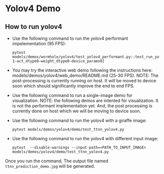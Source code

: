 # Yolov4 Demo

## How to run yolov4

- Use the following command to run the yolov4 performant impelementation (95 FPS):
  ```
  pytest models/demos/wormhole/yolov4/test_yolov4_performant.py::test_run_yolov4_trace_2cqs_inference[True-1-act_dtype0-weight_dtype0-device_params0]
  ```

- You may try the interactive web demo following the instructions here: models/demos/yolov4/web_demo/README.md (25-30 FPS). NOTE: The post-processing is currently running on host. It will be moved to device soon which should significantly improve the end to end FPS.


- Use the following command to run a single-image demo for visualization. NOTE: the following demos are intented for visualization. It is not the performant implementation yet. And, the post processing is currently done on host which we will be moving to device soon.

- Use the following command to run the yolov4 with a giraffe image:
  ```
  pytest models/demos/yolov4/demo/test_ttnn_yolov4.py
  ```

- Use the following command to run the yolov4 with different input image:
  ```
  pytest  --disable-warnings --input-path=<PATH_TO_INPUT_IMAGE> models/demos/yolov4/demo/test_ttnn_yolov4.py
  ```

Once you run the command, The output file named `ttnn_prediction_demo.jpg` will be generated.
